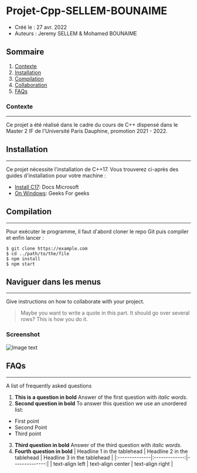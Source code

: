# Projet-Cpp-SELLEM-BOUNAIME
 *  Créé le : 27 avr. 2022
 *  Auteurs : Jeremy SELLEM & Mohamed BOUNAIME

## Sommaire
1. [Contexte](#contexte)
2. [Installation](#installation)
3. [Compilation](#compilation)
4. [Collaboration](#collaboration)
5. [FAQs](#faqs)
### Contexte
***
Ce projet a été réalisé dans le cadre du cours de C++ dispensé dans le Master 2 IF de l'Université Paris Dauphine, promotion 2021 - 2022.
## Installation
***
Ce projet nécessite l'installation de C++17. Vous trouverez ci-après des guides d'installation pour votre machine :
* [Install C17](https://docs.microsoft.com/fr-fr/cpp/overview/install-c17-support?view=msvc-170): Docs Microsoft
* [On Windows](https://www.geeksforgeeks.org/complete-guide-to-install-c17-in-windows/): Geeks For geeks
## Compilation
***
Pour exécuter le programme, il faut d'abord cloner le repo Git puis compiler et enfin lancer :
```
$ git clone https://example.com
$ cd ../path/to/the/file
$ npm install
$ npm start
```
## Naviguer dans les menus
***
Give instructions on how to collaborate with your project.
> Maybe you want to write a quote in this part. 
> It should go over several rows?
> This is how you do it.
### Screenshot
![Image text](https://www.united-internet.de/fileadmin/user_upload/Brands/Downloads/Logo_IONOS_by.jpg)
## FAQs
***
A list of frequently asked questions
1. **This is a question in bold**
Answer of the first question with _italic words_. 
2. __Second question in bold__ 
To answer this question we use an unordered list:
* First point
* Second Point
* Third point
3. **Third question in bold**
Answer of the third question with *italic words*.
4. **Fourth question in bold**
| Headline 1 in the tablehead | Headline 2 in the tablehead | Headline 3 in the tablehead |
|:--------------|:-------------:|--------------:|
| text-align left | text-align center | text-align right |
